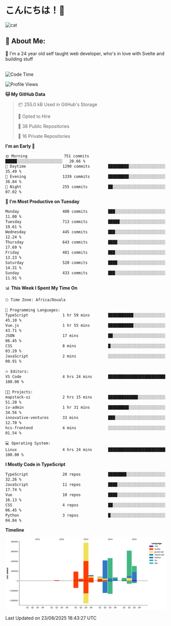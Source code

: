 

# こんにちは！🙂  
![cat](https://github.com/michaelnji/michaelnji/assets/73862378/606e99e9-2c18-4853-8722-991e4af8eae6)

## 💫 About Me:
🙂 I'm a 24 year old self taught web developer, who's in love with Svelte and building stuff <br><br>

<!--START_SECTION:waka-->
![Code Time](http://img.shields.io/badge/Code%20Time-1%2C306%20hrs%2045%20mins-blue)

![Profile Views](http://img.shields.io/badge/Profile%20Views-0-blue)

**🐱 My GitHub Data** 

> 📦 255.0 kB Used in GitHub's Storage 
 > 
> 💼 Opted to Hire
 > 
> 📜 38 Public Repositories 
 > 
> 🔑 16 Private Repositories 
 > 
**I'm an Early 🐤** 

```text
🌞 Morning                751 commits         █████░░░░░░░░░░░░░░░░░░░░   20.66 % 
🌆 Daytime                1290 commits        █████████░░░░░░░░░░░░░░░░   35.49 % 
🌃 Evening                1339 commits        █████████░░░░░░░░░░░░░░░░   36.84 % 
🌙 Night                  255 commits         ██░░░░░░░░░░░░░░░░░░░░░░░   07.02 % 
```
📅 **I'm Most Productive on Tuesday** 

```text
Monday                   400 commits         ███░░░░░░░░░░░░░░░░░░░░░░   11.00 % 
Tuesday                  713 commits         █████░░░░░░░░░░░░░░░░░░░░   19.61 % 
Wednesday                445 commits         ███░░░░░░░░░░░░░░░░░░░░░░   12.24 % 
Thursday                 643 commits         ████░░░░░░░░░░░░░░░░░░░░░   17.69 % 
Friday                   481 commits         ███░░░░░░░░░░░░░░░░░░░░░░   13.23 % 
Saturday                 520 commits         ████░░░░░░░░░░░░░░░░░░░░░   14.31 % 
Sunday                   433 commits         ███░░░░░░░░░░░░░░░░░░░░░░   11.91 % 
```


📊 **This Week I Spent My Time On** 

```text
🕑︎ Time Zone: Africa/Douala

💬 Programming Languages: 
TypeScript               1 hr 59 mins        ███████████░░░░░░░░░░░░░░   45.10 % 
Vue.js                   1 hr 55 mins        ███████████░░░░░░░░░░░░░░   43.71 % 
JSON                     17 mins             ██░░░░░░░░░░░░░░░░░░░░░░░   06.45 % 
CSS                      8 mins              █░░░░░░░░░░░░░░░░░░░░░░░░   03.29 % 
JavaScript               2 mins              ░░░░░░░░░░░░░░░░░░░░░░░░░   00.91 % 

🔥 Editors: 
VS Code                  4 hrs 24 mins       █████████████████████████   100.00 % 

🐱‍💻 Projects: 
mapstack-ui              2 hrs 15 mins       █████████████░░░░░░░░░░░░   51.20 % 
iv-admin                 1 hr 31 mins        █████████░░░░░░░░░░░░░░░░   34.56 % 
innovative-ventures      33 mins             ███░░░░░░░░░░░░░░░░░░░░░░   12.70 % 
hcs-frontend             4 mins              ░░░░░░░░░░░░░░░░░░░░░░░░░   01.54 % 

💻 Operating System: 
Linux                    4 hrs 24 mins       █████████████████████████   100.00 % 
```

**I Mostly Code in TypeScript** 

```text
TypeScript               20 repos            ████████░░░░░░░░░░░░░░░░░   32.26 % 
JavaScript               11 repos            ████░░░░░░░░░░░░░░░░░░░░░   17.74 % 
Vue                      10 repos            ████░░░░░░░░░░░░░░░░░░░░░   16.13 % 
CSS                      4 repos             ██░░░░░░░░░░░░░░░░░░░░░░░   06.45 % 
Python                   3 repos             █░░░░░░░░░░░░░░░░░░░░░░░░   04.84 % 
```



**Timeline**

![Lines of Code chart](https://raw.githubusercontent.com/michaelnji/michaelnji/main/assets/bar_graph.png)


 Last Updated on 23/08/2025 18:43:27 UTC
<!--END_SECTION:waka-->
